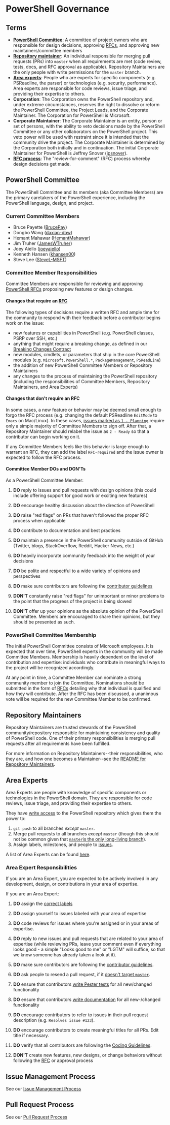 # PowerShell Governance

## Terms

* [**PowerShell Committee**](#powershell-committee): A committee of project owners who are responsible for design decisions, approving [RFCs][RFC-repo], and approving new maintainers/committee members
* [**Repository maintainer**](#repository-maintainers): An individual responsible for merging pull requests (PRs) into `master` when all requirements are met (code review, tests, docs, and RFC approval as applicable).
Repository Maintainers are the only people with write permissions for the `master` branch.
* [**Area experts**](#area-experts): People who are experts for specific components (e.g. PSReadline, the parser) or technologies (e.g. security, performance).
Area experts are responsible for code reviews, issue triage, and providing their expertise to others.
* **Corporation**: The Corporation owns the PowerShell repository and, under extreme circumstances, reserves the right to dissolve or reform the PowerShell Committee, the Project Leads, and the Corporate Maintainer.
The Corporation for PowerShell is Microsoft.
* **Corporate Maintainer**: The Corporate Maintainer is an entity, person or set of persons, with the ability to veto decisions made by the PowerShell Committee or any other collaborators on the PowerShell project.
This veto power will be used with restraint since it is intended that the community drive the project.
The Corporate Maintainer is determined by the Corporation both initially and in continuation.
The initial Corporate Maintainer for PowerShell is Jeffrey Snover ([jpsnover](https://github.com/jpsnover)).
* [**RFC process**][RFC-repo]: The "review-for-comment" (RFC) process whereby design decisions get made.

## PowerShell Committee

The PowerShell Committee and its members (aka Committee Members) are the primary caretakers of the PowerShell experience, including the PowerShell language, design, and project.

### Current Committee Members

* Bruce Payette ([BrucePay](https://github.com/BrucePay))
* Dongbo Wang ([daxian-dbw](https://github.com/daxian-dbw))
* Hemant Mahawar ([HemantMahawar](https://github.com/HemantMahawar))
* Jim Truher ([JamesWTruher](https://github.com/JamesWTruher))
* Joey Aiello ([joeyaiello](https://github.com/joeyaiello))
* Kenneth Hansen ([khansen00](https://github.com/khansen00))
* Steve Lee ([SteveL-MSFT](https://github.com/SteveL-MSFT))

### Committee Member Responsibilities

Committee Members are responsible for reviewing and approving [PowerShell RFCs][RFC-repo] proposing new features or design changes.

#### Changes that require an [RFC][RFC-repo]

The following types of decisions require a written RFC and ample time for the community to respond with their feedback before a contributor begins work on the issue:

* new features or capabilities in PowerShell (e.g. PowerShell classes, PSRP over SSH, etc.)
* anything that might require a breaking change, as defined in our [Breaking Changes Contract][breaking-changes]
* new modules, cmdlets, or parameters that ship in the core PowerShell modules (e.g. `Microsoft.PowerShell.*`, `PackageManagement`, `PSReadLine`)
* the addition of new PowerShell Committee Members or Repository Maintainers
* any changes to the process of maintaining the PowerShell repository (including the responsibilities of Committee Members, Repository Maintainers, and Area Experts)

#### Changes that don't require an RFC

In some cases, a new feature or behavior may be deemed small enough to forgo the RFC process
(e.g. changing the default PSReadline `EditMode` to `Emacs` on Mac/Linux).
In these cases, [issues marked as `1 - Planning`][issue-process] require only a simple majority of Committee Members to sign off.
After that, a Repository Maintainer should relabel the issue as `2 - Ready` so that a contributor can begin working on it.

If any Committee Members feels like this behavior is large enough to warrant an RFC, they can add the label `RFC-required` and the issue owner is expected to follow the RFC process.

#### Committee Member DOs and DON'Ts

As a PowerShell Committee Member:

1. **DO** reply to issues and pull requests with design opinions
(this could include offering support for good work or exciting new features)
1. **DO** encourage healthy discussion about the direction of PowerShell
1. **DO** raise "red flags" on PRs that haven't followed the proper RFC process when applicable
1. **DO** contribute to documentation and best practices
1. **DO** maintain a presence in the PowerShell community outside of GitHub (Twitter, blogs, StackOverflow, Reddit, Hacker News, etc.)
1. **DO** heavily incorporate community feedback into the weight of your decisions
1. **DO** be polite and respectful to a wide variety of opinions and perspectives
1. **DO** make sure contributors are following the [contributor guidelines](../../.github/CONTRIBUTING.md)

1. **DON'T** constantly raise "red flags" for unimportant or minor problems to the point that the progress of the project is being slowed
1. **DON'T** offer up your opinions as the absolute opinion of the PowerShell Committee.
Members are encouraged to share their opinions, but they should be presented as such.

### PowerShell Committee Membership

The initial PowerShell Committee consists of Microsoft employees.
It is expected that over time, PowerShell experts in the community will be made Committee Members.
Membership is heavily dependent on the level of contribution and expertise: individuals who contribute in meaningful ways to the project will be recognized accordingly.

At any point in time, a Committee Member can nominate a strong community member to join the Committee.
Nominations should be submitted in the form of [RFCs][RFC-repo] detailing why that individual is qualified and how they will contribute.
After the RFC has been discussed, a unanimous vote will be required for the new Committee Member to be confirmed.

## Repository Maintainers

Repository Maintainers are trusted stewards of the PowerShell community/repository responsible for maintaining consistency and quality of PowerShell code.
One of their primary responsibilities is merging pull requests after all requirements have been fulfilled.

For more information on Repository Maintainers--their responsibilities, who they are, and how one becomes a Maintainer--see the [README for Repository Maintainers][maintainers].

## Area Experts

Area Experts are people with knowledge of specific components or technologies in the PowerShell domain. They are responsible for code reviews, issue triage, and providing their expertise to others.

They have [write access](https://help.github.com/articles/permission-levels-for-an-organization-repository/) to the PowerShell repository which gives them the power to:

1. `git push` to all branches *except* `master`.
1. Merge pull requests to all branches *except* `master` (though this should not be common given that [`master`is the only long-living branch](../git/README.md#understand-branches)).
1. Assign labels, milestones, and people to [issues](https://guides.github.com/features/issues/).

A list of Area Experts can be found [here][experts].

### Area Expert Responsibilities

If you are an Area Expert, you are expected to be actively involved in any development, design, or contributions in your area of expertise.

If you are an Area Expert:

1. **DO** assign the [correct labels][issue-process]
1. **DO** assign yourself to issues labeled with your area of expertise
1. **DO** code reviews for issues where you're assigned or in your areas of expertise.
1. **DO** reply to new issues and pull requests that are related to your area of expertise
(while reviewing PRs, leave your comment even if everything looks good - a simple "Looks good to me" or "LGTM" will suffice, so that we know someone has already taken a look at it).
1. **DO** make sure contributors are following the [contributor guidelines](../../.github/CONTRIBUTING.md).
1. **DO** ask people to resend a pull request, if it [doesn't target `master`](../../.github/CONTRIBUTING.md#lifecycle-of-a-pull-request).
1. **DO** ensure that contributors [write Pester tests][pester] for all new/changed functionality
1. **DO** ensure that contributors [write documentation][docs-contributing] for all new-/changed functionality
1. **DO** encourage contributors to refer to issues in their pull request description (e.g. `Resolves issue #123`).
1. **DO** encourage contributors to create meaningful titles for all PRs. Edit title if necessary.
1. **DO** verify that all contributors are following the [Coding Guidelines](../dev-process/coding-guidelines.md).

1. **DON'T** create new features, new designs, or change behaviors without following the [RFC][RFC-repo] or approval process

## Issue Management Process

See our [Issue Management Process][issue-process]

## Pull Request Process

See our [Pull Request Process][pull-request-process]

[RFC-repo]: https://github.com/PowerShell/PowerShell-RFC
[pester]: ../testing-guidelines/WritingPesterTests.md
[ci-system]: ../testing-guidelines/testing-guidelines.md#ci-system
[breaking-changes]: ../dev-process/breaking-change-contract.md
[issue-process]: ../maintainers/issue-management.md
[pull-request-process]: ../../.github/CONTRIBUTING.md#lifecycle-of-a-pull-request
[docs-contributing]: https://github.com/PowerShell/PowerShell-Docs/blob/staging/CONTRIBUTING.md
[maintainers]: ../maintainers/README.md
[experts]: ../../.github/CODEOWNERS
